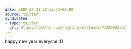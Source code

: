 ```yaml
---
date: 2009-12-31 12:56:53+00:00
source: twitter
syndicated:
- type: twitter
  url: https://twitter.com/roytang/statuses/7232903553/
---
```


happy new year everyone :D